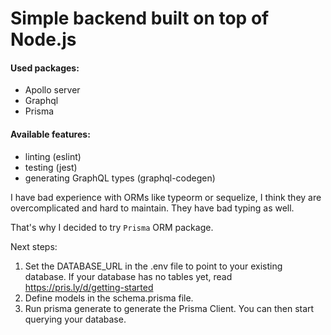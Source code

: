 # Simple backend built on top of Node.js

#### Used packages:

- Apollo server
- Graphql
- Prisma

#### Available features:

- linting (eslint)
- testing (jest)
- generating GraphQL types (graphql-codegen)

I have bad experience with ORMs like typeorm or sequelize, I think they are overcomplicated and 
hard to maintain. They have bad typing as well.

That's why I decided to try `Prisma` ORM package.


Next steps:
1. Set the DATABASE_URL in the .env file to point to your existing database. If your database has no tables yet, read https://pris.ly/d/getting-started
2. Define models in the schema.prisma file.
3. Run prisma generate to generate the Prisma Client. You can then start querying your database.
